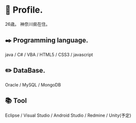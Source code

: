 # 💬 Profile.
26歳。 神奈川県在住。

## :black_nib: Programming language.
java / C# / VBA / HTML5 / CSS3 / javascript

## :pencil2: DataBase.
Oracle / MySQL / MongoDB

## :books: Tool
Eclipse / Visual Studio / Android Studio / Redmine / Unity(予定)

<!--
**gyouza-dayo/gyouza-dayo** is a ✨ _special_ ✨ repository because its `README.md` (this file) appears on your GitHub profile.

Here are some ideas to get you started:

- 🔭 I’m currently working on ...
- 🌱 I’m currently learning ...
- 👯 I’m looking to collaborate on ...
- 🤔 I’m looking for help with ...
- 💬 Ask me about ...
- 📫 How to reach me: ...
- 😄 Pronouns: ...
- ⚡ Fun fact: ...
-->
